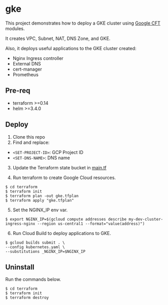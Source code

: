 # gke
This project demonstrates how to deploy a GKE cluster using [Google CFT](https://github.com/GoogleCloudPlatform/cloud-foundation-toolkit/blob/master/docs/terraform.md) modules.

It creates VPC, Subnet, NAT, DNS Zone, and GKE.

Also, it deploys useful applications to the GKE cluster created:
- Nginx Ingress controller
- External DNS
- cert-manager
- Prometheus

## Pre-req
- terraform >=0.14
- helm >=3.4.0

## Deploy

1. Clone this repo
2. Find and replace:
- `<SET-PROJECT-ID>`: GCP Project ID
- `<SET-DNS-NAME>`: DNS name

3. Update the Terraform state bucket in [main.tf](./terraform/main.tf)

4. Run terraform to create Google Cloud resources.
```
$ cd terraform
$ terraform init
$ terraform plan -out gke.tfplan
$ terraform apply "gke.tfplan"
```

5. Set the NGINX_IP env var.
```
$ export NGINX_IP=$(gcloud compute addresses describe my-dev-cluster-ingress-nginx --region us-central1 --format="value(address)")
```

6. Run Cloud Build to deploy applications to GKE.
```
$ gcloud builds submit . \
--config kubernetes.yaml \
--substitutions _NGINX_IP=$NGINX_IP
```

## Uninstall
Run the commands below.
```
$ cd terraform
$ terraform init
$ terraform destroy
```
